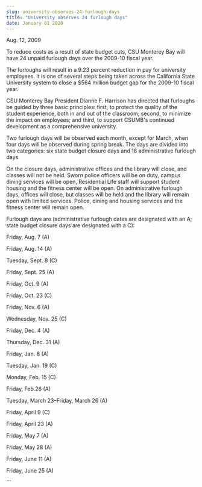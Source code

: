 ```yaml
---
slug: university-observes-24-furlough-days
title: "University observes 24 furlough days"
date: January 01 2020
---
```


 
<p>Aug. 12, 2009</p>
<p>
  To reduce costs as a result of state budget cuts, CSU Monterey Bay will have
  24 unpaid furlough days over the 2009-10 fiscal year.
</p>
<p>
  The furloughs will result in a 9.23 percent reduction in pay for university
  employees. It is one of several steps being taken across the California State
  University system to close a $564 million budget gap for the 2009-10 fiscal
  year.
</p>
<p>
  CSU Monterey Bay President Dianne F. Harrison has directed that furloughs be
  guided by three basic principles: first, to protect the quality of the student
  experience, both in and out of the classroom; second, to minimize the impact
  on employees; and third, to support CSUMB's continued development as a
  comprehensive university.
</p>
<p>
  Two furlough days will be observed each month, except for March, when four
  days will be observed during spring break. The days are divided into two
  categories: six state budget closure days and 18 administrative furlough days.
</p>
<p>
  On the closure days, administrative offices and the library will close, and
  classes will not be held. Sworn police officers will be on duty, campus dining
  services will be open, Residential Life staff will support student housing and
  the fitness center will be open. On administrative furlough days, offices will
  close, but classes will be held and the library will remain open with limited
  services. Police, dining and housing services and the fitness center will
  remain open.
</p>
<p>
  Furlough days are (administrative furlough dates are designated with an A;
  state budget closure days are designated with a C):
</p>
<p>Friday, Aug. 7 (A)</p>
<p>Friday, Aug. 14 (A)</p>
<p>Tuesday, Sept. 8 (C)</p>
<p>Friday, Sept. 25 (A)</p>
<p>Friday, Oct. 9 (A)</p>
<p>Friday, Oct. 23 (C)</p>
<p>Friday, Nov. 6 (A)</p>
<p>Wednesday, Nov. 25 (C)</p>
<p>Friday, Dec. 4 (A)</p>
<p>Thursday, Dec. 31 (A)</p>
<p>Friday, Jan. 8 (A)</p>
<p>Tuesday, Jan. 19 (C)</p>
<p>Monday, Feb. 15 (C)</p>
<p>Friday, Feb.26 (A)</p>
<p>Tuesday, March 23–Friday, March 26 (A)</p>
<p>Friday, April 9 (C)</p>
<p>Friday, April 23 (A)</p>
<p>Friday, May 7 (A)</p>
<p>Friday, May 28 (A)</p>
<p>Friday, June 11 (A)</p>
<p>Friday, June 25 (A)</p>
<p></p>
<p></p>
<p></p>
<p><em> </em></p>
<p><em> </em></p>
<p><strong> </strong></p>
<p></p>
```
